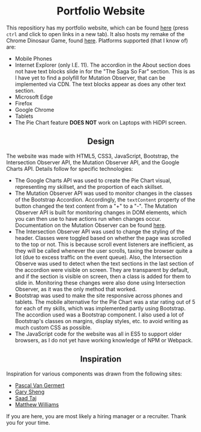 <h1 align = "center">
  Portfolio Website
</h1>
<p>
  This repositiory has my portfolio website, which can be found <a href = "https://s4sikdar.github.io/" target="_blank">here</a> (press <code>ctrl</code> and click to open links in a new tab). It also hosts my remake of the Chrome Dinosaur Game, found <a href = "https://s4sikdar.github.io/chrome_dino_run/Dino_game.html" target="_blank">here</a>. Platforms supported (that I know of) are:
  <ul>
    <li>Mobile Phones</li>
    <li>Internet Explorer (only I.E. 11). The accordion in the About section does not have text blocks slide in for the "The Saga So Far" section. This is as I have yet to find a polyfill for Mutation Observer, that can be implemented via CDN. The text blocks appear as does any other text section.</li>
    <li>Microsoft Edge</li>
    <li>Firefox</li>
    <li>Google Chrome</li>
    <li>Tablets</li>
    <li>The Pie Chart feature <strong>DOES NOT</strong> work on Laptops with HiDPI screen.</li>
  </ul>
</p>
<h2 align = "center">Design</h2>
<p>
  The website was made with HTML5, CSS3, JavaScript, Bootstrap, the Intersection Observer API, the Mutation Observer API, and the Google Charts API. Details follow for specific technologies:
  <ul>
    <li> The Google Charts API was used to create the Pie Chart visual, representing my skillset, and the proportion of each skillset.</li>
    <li> The Mutation Observer API was used to monitor changes in the classes of the Bootstrap Accordion. Accordingly, the <code>textContent</code> property of the button changed the text content from a "+" to a "-". The Mutation Observer API is built for monitoring changes in DOM elements, which you can then use to have actions run when changes occur. Documentation on the Mutation Observer can be found <a href = "https://developer.mozilla.org/en-US/docs/Web/API/MutationObserver" target="_blank">here</a>.</li>
    <li> The Intersection Observer API was used to change the styling of the header. Classes were toggled based on whether the page was scrolled to the top or not. This is because scroll event listeners are inefficient, as they will be called whenever the user scrolls, taxing the browser quite a lot (due to excess traffic on the event queue). Also, the Intersection Observe was used to detect when the text sections in the last section of the accordion were visible on screen. They are transparent by default, and if the section is visible on screen, then a class is added for them to slide in. Monitoring these changes were also done using Intersection Observer, as it was the only method that worked.</li>
    <li> Bootstrap was used to make the site responsive across phones and tablets. The mobile alternative for the Pie Chart was a star rating out of 5 for each of my skills, which was implemented partly using Bootstrap. The accordion used was a Bootstrap component. I also used a lot of Bootstrap's classes on margins, display styles, etc. to avoid writing as much custom CSS as possible.</li>
    <li> The JavaScript code for the website was all in ES5 to support older browsers, as I do not yet have working knowledge of NPM or Webpack.</li>
  </ul>
</p>
<h2 align = "center">Inspiration</h2>
<p>
  Inspiration for various components was drawn from the following sites:
  <ul>
    <li><a href = "http://www.pascalvangemert.nl/" target="_blank">Pascal Van Germert</a></li>
    <li><a href = "http://www.garysheng.com/" target="_blank">Gary Sheng</a></li>
    <li><a href = "https://sjt00.github.io/#" target="_blank">Saad Taj</a></li>
    <li><a href = "http://findmatthew.com/" target="_blank">Matthew Williams</a></li>
  </ul>
</p>
<p> 
  If you are here, you are most likely a hiring manager or a recruiter. Thank you for your time. 
</p>
